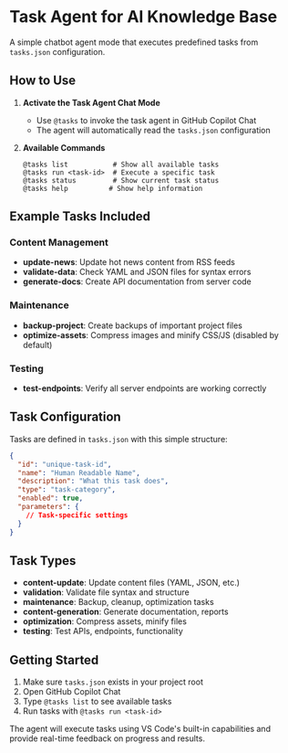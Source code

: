 # Task Agent for AI Knowledge Base

A simple chatbot agent mode that executes predefined tasks from `tasks.json` configuration.

## How to Use

1. **Activate the Task Agent Chat Mode**
   - Use `@tasks` to invoke the task agent in GitHub Copilot Chat
   - The agent will automatically read the `tasks.json` configuration

2. **Available Commands**
   ```
   @tasks list           # Show all available tasks
   @tasks run <task-id>  # Execute a specific task
   @tasks status         # Show current task status
   @tasks help          # Show help information
   ```

## Example Tasks Included

### Content Management
- **update-news**: Update hot news content from RSS feeds
- **validate-data**: Check YAML and JSON files for syntax errors
- **generate-docs**: Create API documentation from server code

### Maintenance
- **backup-project**: Create backups of important project files  
- **optimize-assets**: Compress images and minify CSS/JS (disabled by default)

### Testing
- **test-endpoints**: Verify all server endpoints are working correctly

## Task Configuration

Tasks are defined in `tasks.json` with this simple structure:

```json
{
  "id": "unique-task-id",
  "name": "Human Readable Name", 
  "description": "What this task does",
  "type": "task-category",
  "enabled": true,
  "parameters": {
    // Task-specific settings
  }
}
```

## Task Types

- **content-update**: Update content files (YAML, JSON, etc.)
- **validation**: Validate file syntax and structure
- **maintenance**: Backup, cleanup, optimization tasks
- **content-generation**: Generate documentation, reports
- **optimization**: Compress assets, minify files
- **testing**: Test APIs, endpoints, functionality

## Getting Started

1. Make sure `tasks.json` exists in your project root
2. Open GitHub Copilot Chat
3. Type `@tasks list` to see available tasks
4. Run tasks with `@tasks run <task-id>`

The agent will execute tasks using VS Code's built-in capabilities and provide real-time feedback on progress and results.